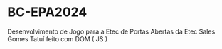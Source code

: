 # BC-EPA2024
Desenvolvimento de Jogo para a Etec de Portas Abertas da Etec Sales Gomes Tatuí feito com DOM ( JS )
